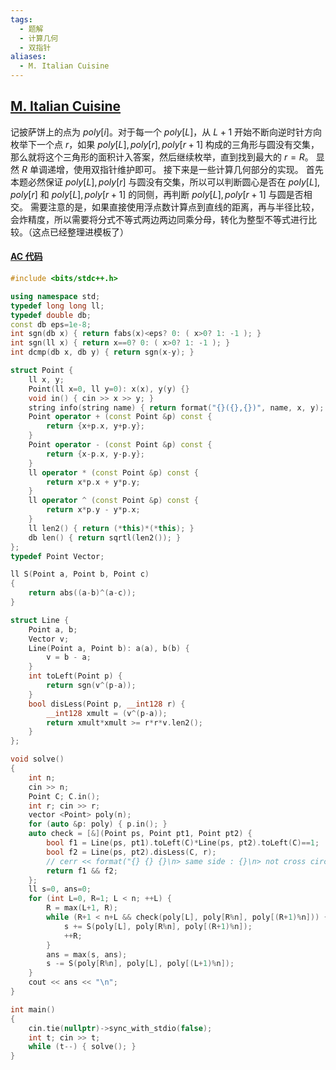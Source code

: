 ```yaml
---
tags:
  - 题解
  - 计算几何
  - 双指针
aliases:
  - M. Italian Cuisine
---
```

## [M. Italian Cuisine](https://codeforces.com/gym/105386/problem/M)

记披萨饼上的点为 $poly[i]$。对于每一个 $poly[L]$，从 $L+1$ 开始不断向逆时针方向枚举下一个点 $r$，如果 $poly[L],poly[r],poly[r+1]$ 构成的三角形与圆没有交集，那么就将这个三角形的面积计入答案，然后继续枚举，直到找到最大的 $r=R$。
显然 $R$ 单调递增，使用双指针维护即可。
接下来是一些计算几何部分的实现。
首先本题必然保证 $poly[L],poly[r]$ 与圆没有交集，所以可以判断圆心是否在 $poly[L],poly[r]$ 和 $poly[L],poly[r+1]$ 的同侧，再判断 $poly[L],poly[r+1]$ 与圆是否相交。
需要注意的是，如果直接使用浮点数计算点到直线的距离，再与半径比较，会炸精度，所以需要将分式不等式两边两边同乘分母，转化为整型不等式进行比较。（这点已经整理进模板了）

#### [AC 代码](https://codeforces.com/gym/105386/submission/296860721)

```cpp
#include <bits/stdc++.h>

using namespace std;
typedef long long ll;
typedef double db;
const db eps=1e-8;
int sgn(db x) { return fabs(x)<eps? 0: ( x>0? 1: -1 ); }
int sgn(ll x) { return x==0? 0: ( x>0? 1: -1 ); }
int dcmp(db x, db y) { return sgn(x-y); }

struct Point {
    ll x, y;
    Point(ll x=0, ll y=0): x(x), y(y) {}
    void in() { cin >> x >> y; }
    string info(string name) { return format("{}({},{})", name, x, y); }
    Point operator + (const Point &p) const {
        return {x+p.x, y+p.y};
    }
    Point operator - (const Point &p) const {
        return {x-p.x, y-p.y};
    }
    ll operator * (const Point &p) const {
        return x*p.x + y*p.y;
    }
    ll operator ^ (const Point &p) const {
        return x*p.y - y*p.x;
    }
    ll len2() { return (*this)*(*this); }
    db len() { return sqrtl(len2()); }
};
typedef Point Vector;

ll S(Point a, Point b, Point c)
{
    return abs((a-b)^(a-c));
}

struct Line {
    Point a, b;
    Vector v;
    Line(Point a, Point b): a(a), b(b) {
        v = b - a;
    }
    int toLeft(Point p) {
        return sgn(v^(p-a));
    }
    bool disLess(Point p, __int128 r) {
        __int128 xmult = (v^(p-a));
        return xmult*xmult >= r*r*v.len2();
    }
};

void solve()
{
    int n;
    cin >> n;
    Point C; C.in();
    int r; cin >> r;
    vector <Point> poly(n);
    for (auto &p: poly) { p.in(); }
    auto check = [&](Point ps, Point pt1, Point pt2) {
        bool f1 = Line(ps, pt1).toLeft(C)*Line(ps, pt2).toLeft(C)==1;
        bool f2 = Line(ps, pt2).disLess(C, r);
        // cerr << format("{} {} {}\n> same side : {}\n> not cross circle : {}\n\n", ps.info("L"), pt1.info("R1"), pt2.info("R2"), f1, f2);
        return f1 && f2;
    };
    ll s=0, ans=0;
    for (int L=0, R=1; L < n; ++L) {
        R = max(L+1, R);
        while (R+1 < n+L && check(poly[L], poly[R%n], poly[(R+1)%n])) {
            s += S(poly[L], poly[R%n], poly[(R+1)%n]);
            ++R;
        }
        ans = max(s, ans);
        s -= S(poly[R%n], poly[L], poly[(L+1)%n]);
    }
    cout << ans << "\n";
}

int main()
{
    cin.tie(nullptr)->sync_with_stdio(false);
    int t; cin >> t;
    while (t--) { solve(); }
}
```
